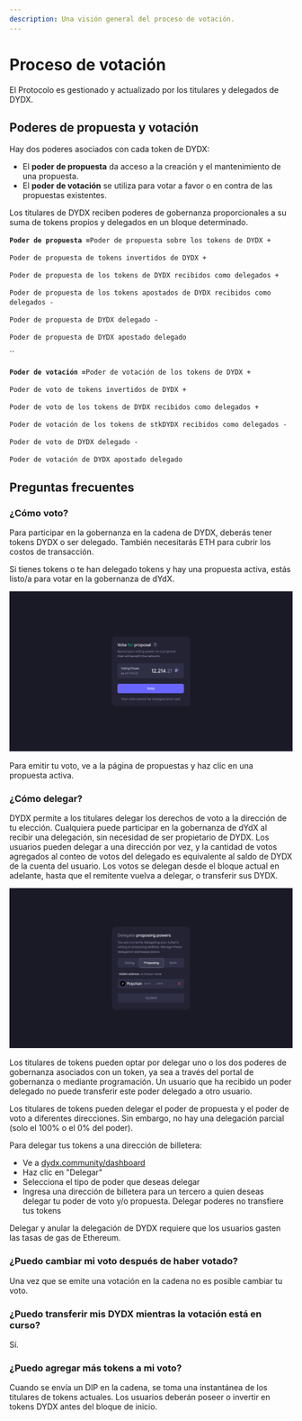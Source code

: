 ```yaml
---
description: Una visión general del proceso de votación.
---
```


# Proceso de votación

El Protocolo es gestionado y actualizado por los titulares y delegados de DYDX.

## **Poderes de propuesta y votación**

Hay dos poderes asociados con cada token de DYDX:

* El **poder de propuesta** da acceso a la creación y el mantenimiento de una propuesta.
* El **poder de votación** se utiliza para votar a favor o en contra de las propuestas existentes.

Los titulares de DYDX reciben poderes de gobernanza proporcionales a su suma de tokens propios y delegados en un bloque determinado.

**`Poder de propuesta =`**`Poder de propuesta sobre los tokens de DYDX +`

`Poder de propuesta de tokens invertidos de DYDX +`

`Poder de propuesta de los tokens de DYDX recibidos como delegados +`

`Poder de propuesta de los tokens apostados de DYDX recibidos como delegados -`

`Poder de propuesta de DYDX delegado -`

`Poder de propuesta de DYDX apostado delegado`

``

**`Poder de votación =`**`Poder de votación de los tokens de DYDX +`

`Poder de voto de tokens invertidos de DYDX +`

`Poder de voto de los tokens de DYDX recibidos como delegados +`

`Poder de votación de los tokens de stkDYDX recibidos como delegados -`

`Poder de voto de DYDX delegado -`

`Poder de votación de DYDX apostado delegado`

## Preguntas frecuentes

### ¿Cómo voto?

Para participar en la gobernanza en la cadena de DYDX, deberás tener tokens DYDX o ser delegado. También necesitarás ETH para cubrir los costos de transacción.

Si tienes tokens o te han delegado tokens y hay una propuesta activa, estás listo/a para votar en la gobernanza de dYdX.

![Emitir votos usando tu poder de votación](<../.gitbook/assets/image (87).png>)

Para emitir tu voto, ve a la página de propuestas y haz clic en una propuesta activa.

### **¿Cómo delegar?**

DYDX permite a los titulares delegar los derechos de voto a la dirección de tu elección. Cualquiera puede participar en la gobernanza de dYdX al recibir una delegación, sin necesidad de ser propietario de DYDX. Los usuarios pueden delegar a una dirección por vez, y la cantidad de votos agregados al conteo de votos del delegado es equivalente al saldo de DYDX de la cuenta del usuario. Los votos se delegan desde el bloque actual en adelante, hasta que el remitente vuelva a delegar, o transferir sus DYDX.

![Delegar tus poderes de votación y de propuesta](<../.gitbook/assets/image (86).png>)

Los titulares de tokens pueden optar por delegar uno o los dos poderes de gobernanza asociados con un token, ya sea a través del portal de gobernanza o mediante programación. Un usuario que ha recibido un poder delegado no puede transferir este poder delegado a otro usuario.

Los titulares de tokens pueden delegar el poder de propuesta y el poder de voto a diferentes direcciones. Sin embargo, no hay una delegación parcial (solo el 100% o el 0% del poder).

Para delegar tus tokens a una dirección de billetera:

* Ve a [dydx.community/dashboard](https://dydx.community/dashboard)
* Haz clic en "Delegar"
* Selecciona el tipo de poder que deseas delegar
* Ingresa una dirección de billetera para un tercero a quien deseas delegar tu poder de voto y/o propuesta. Delegar poderes no transfiere tus tokens

Delegar y anular la delegación de DYDX requiere que los usuarios gasten las tasas de gas de Ethereum.

### ¿Puedo cambiar mi voto después de haber votado?

Una vez que se emite una votación en la cadena no es posible cambiar tu voto.

### ¿Puedo transferir mis DYDX mientras la votación está en curso?

Sí.

### ¿Puedo agregar más tokens a mi voto?

Cuando se envía un DIP en la cadena, se toma una instantánea de los titulares de tokens actuales. Los usuarios deberán poseer o invertir en tokens DYDX antes del bloque de inicio.

